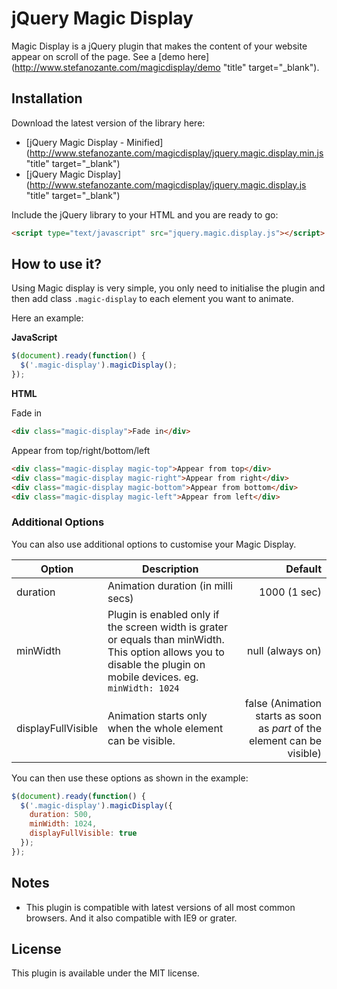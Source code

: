 # jQuery Magic Display
Magic Display is a jQuery plugin that makes the content of your website appear on scroll of the page. See a  [demo here](http://www.stefanozante.com/magicdisplay/demo "title" target="_blank").

## Installation

Download the latest version of the library here:
- [jQuery Magic Display - Minified](http://www.stefanozante.com/magicdisplay/jquery.magic.display.min.js "title" target="_blank")
- [jQuery Magic Display](http://www.stefanozante.com/magicdisplay/jquery.magic.display.js "title" target="_blank")

Include the jQuery library to your HTML and you are ready to go:
```HTML
<script type="text/javascript" src="jquery.magic.display.js"></script>
```

## How to use it?
Using Magic display is very simple, you only need to initialise the plugin and then add class `.magic-display` to each element you want to animate.

Here an example:

**JavaScript**
```JavaScript
$(document).ready(function() {
  $('.magic-display').magicDisplay();
});
```

**HTML**

Fade in
```HTML
<div class="magic-display">Fade in</div>
```

Appear from top/right/bottom/left
```HTML
<div class="magic-display magic-top">Appear from top</div>
<div class="magic-display magic-right">Appear from right</div>
<div class="magic-display magic-bottom">Appear from bottom</div>
<div class="magic-display magic-left">Appear from left</div>
```

### Additional Options

You can also use additional options to customise your Magic Display.

| Option             | Description                     | Default  |
| ------------------ | ------------------------------- | -----:|
| duration           | Animation duration (in milli secs) | 1000 (1 sec) |
| minWidth           | Plugin is enabled only if the screen width is grater or equals than minWidth. This option allows you to disable the plugin on mobile devices. eg. `minWidth: 1024`      |   null (always on) |
| displayFullVisible | Animation starts only when the whole element can be visible.    |    false (Animation starts as soon as *part* of the element can be visible) |

You can then use these options as shown in the example:

```JavaScript
$(document).ready(function() {
  $('.magic-display').magicDisplay({
    duration: 500,
    minWidth: 1024,
    displayFullVisible: true
  });
});
```

## Notes
- This plugin is compatible with latest versions of all most common browsers. And it also compatible with IE9 or grater.

## License
This plugin is available under the MIT license.
